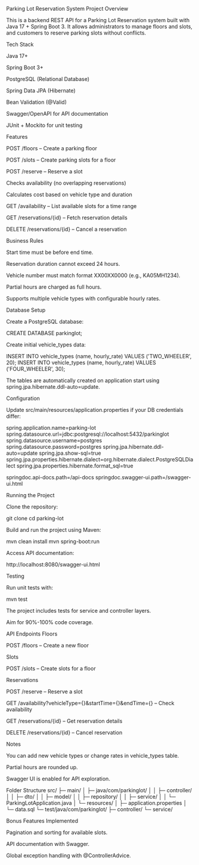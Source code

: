 Parking Lot Reservation System
Project Overview

This is a backend REST API for a Parking Lot Reservation system built with Java 17 + Spring Boot 3.
It allows administrators to manage floors and slots, and customers to reserve parking slots without conflicts.

Tech Stack

Java 17+

Spring Boot 3+

PostgreSQL (Relational Database)

Spring Data JPA (Hibernate)

Bean Validation (@Valid)

Swagger/OpenAPI for API documentation

JUnit + Mockito for unit testing

Features

POST /floors – Create a parking floor

POST /slots – Create parking slots for a floor

POST /reserve – Reserve a slot

Checks availability (no overlapping reservations)

Calculates cost based on vehicle type and duration

GET /availability – List available slots for a time range

GET /reservations/{id} – Fetch reservation details

DELETE /reservations/{id} – Cancel a reservation

Business Rules

Start time must be before end time.

Reservation duration cannot exceed 24 hours.

Vehicle number must match format XX00XX0000 (e.g., KA05MH1234).

Partial hours are charged as full hours.

Supports multiple vehicle types with configurable hourly rates.

Database Setup

Create a PostgreSQL database:

CREATE DATABASE parkinglot;


Create initial vehicle_types data:

INSERT INTO vehicle_types (name, hourly_rate) VALUES ('TWO_WHEELER', 20);
INSERT INTO vehicle_types (name, hourly_rate) VALUES ('FOUR_WHEELER', 30);


The tables are automatically created on application start using spring.jpa.hibernate.ddl-auto=update.

Configuration

Update src/main/resources/application.properties if your DB credentials differ:

spring.application.name=parking-lot
spring.datasource.url=jdbc:postgresql://localhost:5432/parkinglot
spring.datasource.username=postgres
spring.datasource.password=postgres
spring.jpa.hibernate.ddl-auto=update
spring.jpa.show-sql=true
spring.jpa.properties.hibernate.dialect=org.hibernate.dialect.PostgreSQLDialect
spring.jpa.properties.hibernate.format_sql=true

springdoc.api-docs.path=/api-docs
springdoc.swagger-ui.path=/swagger-ui.html

Running the Project

Clone the repository:

git clone <your-repo-link>
cd parking-lot


Build and run the project using Maven:

mvn clean install
mvn spring-boot:run


Access API documentation:

http://localhost:8080/swagger-ui.html

Testing

Run unit tests with:

mvn test


The project includes tests for service and controller layers.

Aim for 90%-100% code coverage.

API Endpoints
Floors

POST /floors – Create a new floor

Slots

POST /slots – Create slots for a floor

Reservations

POST /reserve – Reserve a slot

GET /availability?vehicleType={}&startTime={}&endTime={} – Check availability

GET /reservations/{id} – Get reservation details

DELETE /reservations/{id} – Cancel reservation

Notes

You can add new vehicle types or change rates in vehicle_types table.

Partial hours are rounded up.

Swagger UI is enabled for API exploration.

Folder Structure
src/
├─ main/
│   ├─ java/com/parkinglot/
│   │   ├─ controller/
│   │   ├─ dto/
│   │   ├─ model/
│   │   ├─ repository/
│   │   ├─ service/
│   │   └─ ParkingLotApplication.java
│   └─ resources/
│       ├─ application.properties
│       └─ data.sql
└─ test/java/com/parkinglot/
├─ controller/
└─ service/

Bonus Features Implemented

Pagination and sorting for available slots.

API documentation with Swagger.

Global exception handling with @ControllerAdvice.